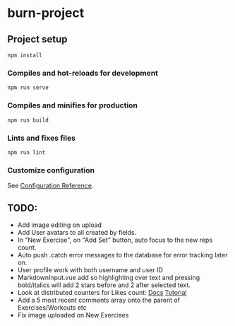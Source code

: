 # burn-project

## Project setup
```
npm install
```

### Compiles and hot-reloads for development
```
npm run serve
```

### Compiles and minifies for production
```
npm run build
```

### Lints and fixes files
```
npm run lint
```

### Customize configuration
See [Configuration Reference](https://cli.vuejs.org/config/).

## TODO:

* Add image editing on upload
* Add User avatars to all created by fields.
* In "New Exercise", on "Add Set" button, auto focus to the new reps count.
* Auto push .catch error messages to the database for error tracking later on.
* User profile work with both username and user ID
* MarkdownInput.vue add so highlighting over text and pressing bold/italics will add 2 stars before and 2 after selected text.
* Look at distributed counters for Likes count: [Docs](https://firebase.google.com/docs/firestore/solutions/counters#web) [Tutorial](https://fireship.io/lessons/firestore-cloud-functions-data-aggregation/)
* Add a 5 most recent comments array onto the parent of Exercises/Workouts etc
* Fix image uploaded on New Exercises